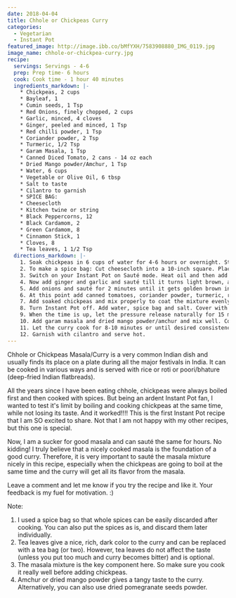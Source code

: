 ```yaml
---
date: 2018-04-04
title: Chhole or Chickpeas Curry
categories:
  - Vegetarian
  - Instant Pot
featured_image: http://image.ibb.co/bMfYXH/7583908880_IMG_0119.jpg
image_name: chhole-or-chickpea-curry.jpg
recipe:
  servings: Servings - 4-6
  prep: Prep time- 6 hours
  cook: Cook time - 1 hour 40 minutes
  ingredients_markdown: |-
    * Chickpeas, 2 cups
    * Bayleaf, 1
    * Cumin seeds, 1 Tsp
    * Red Onions, finely chopped, 2 cups
    * Garlic, minced, 4 cloves
    * Ginger, peeled and minced, 1 Tsp
    * Red chilli powder, 1 Tsp
    * Coriander powder, 2 Tsp
    * Turmeric, 1/2 Tsp
    * Garam Masala, 1 Tsp
    * Canned Diced Tomato, 2 cans - 14 oz each
    * Dried Mango powder/Amchur, 1 Tsp
    * Water, 6 cups
    * Vegetable or Olive Oil, 6 tbsp
    * Salt to taste
    * Cilantro to garnish
    * SPICE BAG:
    * Cheesecloth
    * Kitchen twine or string
    * Black Peppercorns, 12
    * Black Cardamom, 2
    * Green Cardamom, 8
    * Cinnamon Stick, 1
    * Cloves, 8
    * Tea leaves, 1 1/2 Tsp
  directions_markdown: |-
    1. Soak chickpeas in 6 cups of water for 4-6 hours or overnight. Strain the water, wash chickpeas with cold water and keep it aside in a bowl.
    2. To make a spice bag: Cut cheesecloth into a 10-inch square. Place peppercorns, black cardamom, green cardamom, cinnamon stick, cloves and tea leaves in the middle. Bring all corners together and tie them with kitchen twine or a string, making sure there are no gaps. Refer to the note.
    3. Switch on your Instant Pot on Sauté mode. Heat oil and then add bay leaf and cumin seeds. Let it heat for 30 seconds.
    4. Now add ginger and garlic and sauté till it turns light brown, around a minute.
    5. Add onions and sauté for 2 minutes until it gets golden brown in color. Add some salt to speed up the sautéing process.
    6. At this point add canned tomatoes, coriander powder, turmeric, red chilli powder and mix well. This is the chhole masala mixture and needs to be cooked well until all tomato pieces have been incorporated, spices are cooked and mixture is thickened, about 8-10 minutes. Keep it covered to prevent unwanted splattering and stir occasionally. See the note.
    7. Add soaked chickpeas and mix properly to coat the mixture evenly. Let chickpeas cook in the mixture for 2-3 minutes.
    8. Turn Instant Pot off. Add water, spice bag and salt. Cover with the lid and cook chickpeas on high pressure for 35 minutes, with the valve in Sealing position.
    9. When the time is up, let the pressure release naturally for 15 minutes. Then, manually release the remaining pressure and open the lid carefully. With the help of a tong take spice bag out and discard it.
    10. Add garam masala and dried mango powder/amchur and mix well. Cook the curry on sauté mode. To thicken the curry, mash some chickpeas using a masher or with the back of a spatula. You can also add boiled potatoes to thicken the curry. If the curry is too dry, add more water.
    11. Let the curry cook for 8-10 minutes or until desired consistency has been achieved. Check seasoning.
    12. Garnish with cilantro and serve hot.
---
```

Chhole or Chickpeas Masala/Curry is a very common Indian dish and usually finds its place on a plate during all the major festivals in India. It can be cooked in various ways and is served with rice or roti or poori/bhature (deep-fried Indian flatbreads). 

All the years since I have been eating chhole, chickpeas were always boiled first and then cooked with spices. But being an ardent Instant Pot fan, I wanted to test it's limit by boiling and cooking chickpeas at the same time, while not losing its taste. And it worked!!!! This is the first Instant Pot recipe that I am SO excited to share. Not that I am not happy with my other recipes, but this one is special.

Now, I am a sucker for good masala and can sauté the same for hours. No kidding! I truly believe that a nicely cooked masala is the foundation of a good curry. Therefore, it is very important to sauté the masala mixture nicely in this recipe, especially when the chickpeas are going to boil at the same time and the curry will get all its flavor from the masala.

Leave a comment and let me know if you try the recipe and like it. Your feedback is my fuel for motivation. :)


Note:
1. I used a spice bag so that whole spices can be easily discarded after cooking. You can also put the spices as is, and discard them later individually.
2. Tea leaves give a nice, rich, dark color to the curry and can be replaced with a tea bag (or two). However, tea leaves do not affect the taste (unless you put too much and curry becomes bitter) and is optional.
3. The masala mixture is the key component here. So make sure you cook it really well before adding chickpeas.
4. Amchur or dried mango powder gives a tangy taste to the curry. Alternatively, you can also use dried pomegranate seeds powder.

